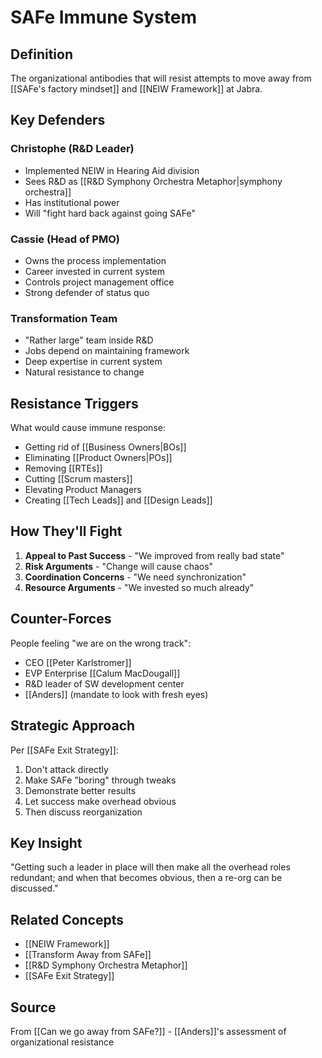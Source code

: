 # SAFe Immune System

## Definition

The organizational antibodies that will resist attempts to move away from [[SAFe's factory mindset]] and [[NEIW Framework]] at Jabra.

## Key Defenders

### Christophe (R&D Leader)
- Implemented NEIW in Hearing Aid division
- Sees R&D as [[R&D Symphony Orchestra Metaphor|symphony orchestra]]
- Has institutional power
- Will "fight hard back against going SAFe"

### Cassie (Head of PMO)
- Owns the process implementation
- Career invested in current system
- Controls project management office
- Strong defender of status quo

### Transformation Team
- "Rather large" team inside R&D
- Jobs depend on maintaining framework
- Deep expertise in current system
- Natural resistance to change

## Resistance Triggers

What would cause immune response:
- Getting rid of [[Business Owners|BOs]]
- Eliminating [[Product Owners|POs]]
- Removing [[RTEs]]
- Cutting [[Scrum masters]]
- Elevating Product Managers
- Creating [[Tech Leads]] and [[Design Leads]]

## How They'll Fight

1. **Appeal to Past Success** - "We improved from really bad state"
2. **Risk Arguments** - "Change will cause chaos"
3. **Coordination Concerns** - "We need synchronization"
4. **Resource Arguments** - "We invested so much already"

## Counter-Forces

People feeling "we are on the wrong track":
- CEO [[Peter Karlstromer]]
- EVP Enterprise [[Calum MacDougall]]
- R&D leader of SW development center
- [[Anders]] (mandate to look with fresh eyes)

## Strategic Approach

Per [[SAFe Exit Strategy]]:
1. Don't attack directly
2. Make SAFe "boring" through tweaks
3. Demonstrate better results
4. Let success make overhead obvious
5. Then discuss reorganization

## Key Insight

"Getting such a leader in place will then make all the overhead roles redundant; and when that becomes obvious, then a re-org can be discussed."

## Related Concepts
- [[NEIW Framework]]
- [[Transform Away from SAFe]]
- [[R&D Symphony Orchestra Metaphor]]
- [[SAFe Exit Strategy]]

## Source
From [[Can we go away from SAFe?]] - [[Anders]]'s assessment of organizational resistance